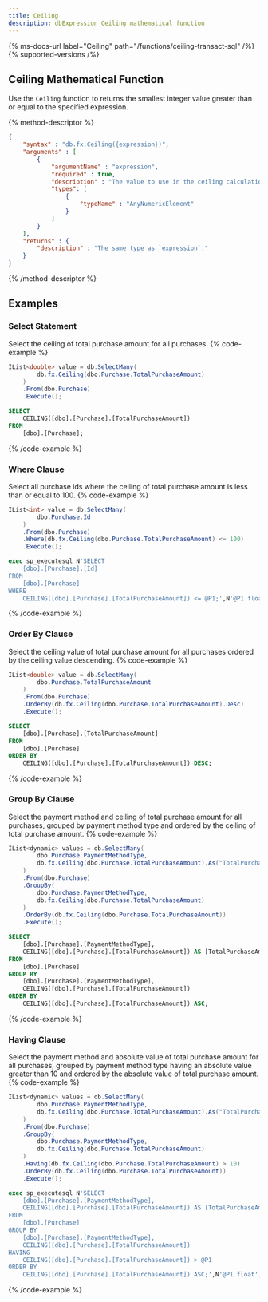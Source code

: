 ```yaml
---
title: Ceiling
description: dbExpression Ceiling mathematical function
---
```


{% ms-docs-url label="Ceiling" path="/functions/ceiling-transact-sql" /%}
{% supported-versions /%}

## Ceiling Mathematical Function

Use the `Ceiling` function to returns the smallest integer value greater than or equal to the specified expression.

{% method-descriptor %}
```json
{
    "syntax" : "db.fx.Ceiling({expression})",
    "arguments" : [
        {
            "argumentName" : "expression",
            "required" : true, 
            "description" : "The value to use in the ceiling calculation.",
            "types": [
                { 
                    "typeName" : "AnyNumericElement"
                }
            ]
        }
    ],
	"returns" : {
		"description" : "The same type as `expression`."
	}
}
```
{% /method-descriptor %}

## Examples
### Select Statement
Select the ceiling of total purchase amount for all purchases.
{% code-example %}
```csharp
IList<double> value = db.SelectMany(
        db.fx.Ceiling(dbo.Purchase.TotalPurchaseAmount)
    )
    .From(dbo.Purchase)
    .Execute();
```
```sql
SELECT
	CEILING([dbo].[Purchase].[TotalPurchaseAmount])
FROM
	[dbo].[Purchase];
```
{% /code-example %}

### Where Clause
Select all purchase ids where the ceiling of total purchase amount is less than or equal to 100.
{% code-example %}
```csharp
IList<int> value = db.SelectMany(
        dbo.Purchase.Id
    )
    .From(dbo.Purchase)
    .Where(db.fx.Ceiling(dbo.Purchase.TotalPurchaseAmount) <= 100)
    .Execute();
```
```sql
exec sp_executesql N'SELECT
	[dbo].[Purchase].[Id]
FROM
	[dbo].[Purchase]
WHERE
	CEILING([dbo].[Purchase].[TotalPurchaseAmount]) <= @P1;',N'@P1 float',@P1=100
```
{% /code-example %}

### Order By Clause
Select the ceiling value of total purchase amount for all purchases ordered by the ceiling value descending.
{% code-example %}
```csharp
IList<double> value = db.SelectMany(
        dbo.Purchase.TotalPurchaseAmount
    )
    .From(dbo.Purchase)
    .OrderBy(db.fx.Ceiling(dbo.Purchase.TotalPurchaseAmount).Desc)
    .Execute();
```
```sql
SELECT
	[dbo].[Purchase].[TotalPurchaseAmount]
FROM
	[dbo].[Purchase]
ORDER BY
	CEILING([dbo].[Purchase].[TotalPurchaseAmount]) DESC;
```
{% /code-example %}

### Group By Clause
Select the payment method and ceiling of total purchase amount for all purchases, grouped by payment method type and ordered by the ceiling of total purchase amount.
{% code-example %}
```csharp
IList<dynamic> values = db.SelectMany(
        dbo.Purchase.PaymentMethodType,
        db.fx.Ceiling(dbo.Purchase.TotalPurchaseAmount).As("TotalPurchaseAmount")
    )
    .From(dbo.Purchase)
    .GroupBy(
        dbo.Purchase.PaymentMethodType,
        db.fx.Ceiling(dbo.Purchase.TotalPurchaseAmount)
    )
    .OrderBy(db.fx.Ceiling(dbo.Purchase.TotalPurchaseAmount))
    .Execute();
```
```sql
SELECT
	[dbo].[Purchase].[PaymentMethodType],
	CEILING([dbo].[Purchase].[TotalPurchaseAmount]) AS [TotalPurchaseAmount]
FROM
	[dbo].[Purchase]
GROUP BY
	[dbo].[Purchase].[PaymentMethodType],
	CEILING([dbo].[Purchase].[TotalPurchaseAmount])
ORDER BY
	CEILING([dbo].[Purchase].[TotalPurchaseAmount]) ASC;
```
{% /code-example %}

### Having Clause
Select the payment method and absolute value of total purchase amount for all purchases, grouped by payment
method type having an absolute value greater than 10 and ordered by the absolute value of total purchase amount.
{% code-example %}
```csharp
IList<dynamic> values = db.SelectMany(
        dbo.Purchase.PaymentMethodType,
        db.fx.Ceiling(dbo.Purchase.TotalPurchaseAmount).As("TotalPurchaseAmount")
    )
    .From(dbo.Purchase)
    .GroupBy(
        dbo.Purchase.PaymentMethodType,
        db.fx.Ceiling(dbo.Purchase.TotalPurchaseAmount)
    )
    .Having(db.fx.Ceiling(dbo.Purchase.TotalPurchaseAmount) > 10)
    .OrderBy(db.fx.Ceiling(dbo.Purchase.TotalPurchaseAmount))
    .Execute();
```
```sql
exec sp_executesql N'SELECT
	[dbo].[Purchase].[PaymentMethodType],
	CEILING([dbo].[Purchase].[TotalPurchaseAmount]) AS [TotalPurchaseAmount]
FROM
	[dbo].[Purchase]
GROUP BY
	[dbo].[Purchase].[PaymentMethodType],
	CEILING([dbo].[Purchase].[TotalPurchaseAmount])
HAVING
	CEILING([dbo].[Purchase].[TotalPurchaseAmount]) > @P1
ORDER BY
	CEILING([dbo].[Purchase].[TotalPurchaseAmount]) ASC;',N'@P1 float',@P1=10
```
{% /code-example %}
